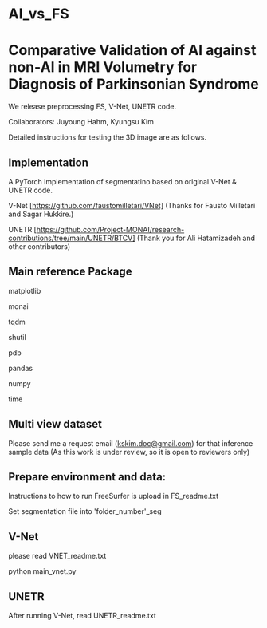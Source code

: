 # AI_vs_FS
# Comparative Validation of AI against non-AI in MRI Volumetry for Diagnosis of Parkinsonian Syndrome

We release preprocessing FS, V-Net, UNETR code.

Collaborators: Juyoung Hahm, Kyungsu Kim

Detailed instructions for testing the 3D image are as follows.

## Implementation
A PyTorch implementation of segmentatino based on original V-Net & UNETR code.

V-Net [https://github.com/faustomilletari/VNet] (Thanks for Fausto Milletari and Sagar Hukkire.)

UNETR [https://github.com/Project-MONAI/research-contributions/tree/main/UNETR/BTCV] (Thank you for Ali Hatamizadeh and other contributors)

## Main reference Package

matplotlib

monai

tqdm

shutil

pdb

pandas

numpy

time

## Multi view dataset
Please send me a request email (kskim.doc@gmail.com) for that inference sample data (As this work is under review, so it is open to reviewers only)

## Prepare environment and data:
Instructions to how to run FreeSurfer is upload in FS_readme.txt

Set segmentation file into 'folder_number'_seg

## V-Net
please read VNET_readme.txt

python main_vnet.py



## UNETR
After running V-Net, read UNETR_readme.txt

